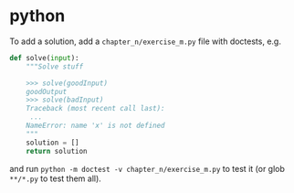 # python

To add a solution, add a `chapter_n/exercise_m.py` file with doctests, e.g.

```python
def solve(input):
    """Solve stuff

    >>> solve(goodInput)
    goodOutput
    >>> solve(badInput)
    Traceback (most recent call last):
     ...
    NameError: name 'x' is not defined
    """
    solution = []
    return solution
```

and run `python -m doctest -v chapter_n/exercise_m.py` to test it (or glob
`**/*.py` to test them all).
